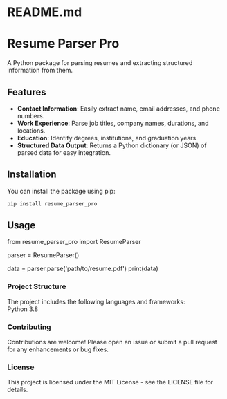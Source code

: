 # README.md

# Resume Parser Pro

A Python package for parsing resumes and extracting structured information from them.

## Features

- **Contact Information**: Easily extract name, email addresses, and phone numbers.
- **Work Experience**: Parse job titles, company names, durations, and locations.
- **Education**: Identify degrees, institutions, and graduation years.
- **Structured Data Output**: Returns a Python dictionary (or JSON) of parsed data for easy integration.

## Installation

You can install the package using pip:

```bash
pip install resume_parser_pro
```

## Usage

from resume_parser_pro import ResumeParser

parser = ResumeParser()

data = parser.parse('path/to/resume.pdf')
print(data)

### Project Structure
The project includes the following languages and frameworks:  
Python 3.8

### Contributing
Contributions are welcome! Please open an issue or submit a pull request for any enhancements or bug fixes.  

### License
This project is licensed under the MIT License - see the LICENSE file for details.

